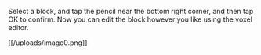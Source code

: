 Select a block, and tap the pencil near the bottom right corner, and then tap OK to confirm. Now you can edit the block however you like using the voxel editor. 

[[/uploads/image0.png]]